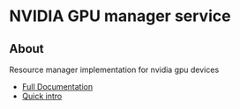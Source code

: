 # NVIDIA GPU manager service

## About
Resource manager implementation for nvidia gpu devices
* [Full Documentation](https://doc.yandex-team.ru/nvgpu_manager)
* [Quick intro](./docs/intro.md)
